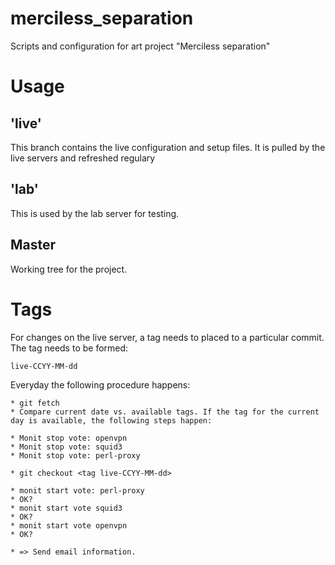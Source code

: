 # merciless_separation
Scripts and configuration for art project "Merciless separation"

# Usage 

## 'live'
This branch contains the live configuration and setup files. It is pulled by the live servers and refreshed regulary

## 'lab'
This is used by the lab server for testing.

## Master 
Working tree for the project.

# Tags
For changes on the live server, a tag needs to placed to a particular commit. The tag needs to be formed:

	live-CCYY-MM-dd

Everyday the following procedure happens:

	* git fetch
	* Compare current date vs. available tags. If the tag for the current day is available, the following steps happen:

	* Monit stop vote: openvpn
	* Monit stop vote: squid3 
	* Monit stop vote: perl-proxy

	* git checkout <tag live-CCYY-MM-dd>

	* monit start vote: perl-proxy
	* OK?
	* monit start vote squid3 
	* OK?
	* monit start vote openvpn
	* OK?

	* => Send email information.


